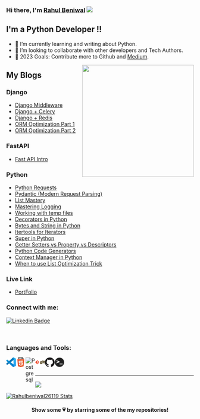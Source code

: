 ### Hi there, I'm <a href="https://rahulbeniwalportfolio.vercel.app/" target="_blank">Rahul Beniwal</a> <img src="https://media.giphy.com/media/hvRJCLFzcasrR4ia7z/giphy.gif" width="25px">

<!-- [![Website]()
 -->

## I'm a Python Developer !!


- 🌱 I’m currently learning and writing about Python.
- 👯 I’m looking to collaborate with other developers and Tech Authors.
- 🥅 2023 Goals: Contribute more to Github and [Medium](https://medium.com/@rahulbeniwal26119/).
 <img align="right" src="https://i.postimg.cc/d3qQdKhf/robotintro-unscreen.gif" width="300px" height="300px" />

## My Blogs
### Django
- [Django Middleware](https://medium.com/django-unleashed/protect-and-serve-e2e-encryption-with-django-middleware-137073ad1ffc)
- [Django + Celery](https://medium.com/@rahulbeniwal26119/django-celery-practical-implementation-under-9-mins-c42bbcee84aa)
- [Django + Redis](https://medium.com/@rahulbeniwal26119/django-redis-practical-usage-f244c48ef8ac)
- [ORM Optimization Part 1](https://medium.com/django-unleashed/lets-make-django-orm-2x-efficient-part-1-12e0d56a1b4e)
- [ORM Optimization Part 2](https://medium.com/django-unleashed/lets-make-django-orm-2x-efficient-part-2-35c194fc0d24)

### FastAPI
- [Fast API Intro](https://medium.com/@rahulbeniwal26119/kick-start-to-fastapi-modern-python-framework-under-10-minutes-d97c84221ef8)

### Python
- [Python Requests](https://medium.com/@rahulbeniwal26119/mastering-requests-in-python-unlock-the-power-of-http-with-headers-and-beyond-ada4dc35c3ef)
- [Pydantic (Modern Request Parsing)](https://medium.com/@rahulbeniwal26119/intro-to-modern-request-and-response-parsing-under-10-min-with-pydantic-models-under-10-a75feb0ab9de)
- [List Mastery](https://medium.com/@rahulbeniwal26119/list-in-python-for-everybody-all-methods-covered-under-6-minutes-ebfb2506fdd2)
- [Mastering Logging](https://medium.com/@rahulbeniwal26119/enhance-your-development-skills-mastering-logging-with-python-16d1c59b8a07)
- [Working with temp files](https://medium.com/django-unleashed/exploring-pythons-temp-files-a-practical-guide-for-developers-a300495f5fca)
- [Decorators in Python](https://medium.com/@rahulbeniwal26119/decorators-in-python-c652533cfd62)
- [Bytes and String in Python](https://medium.com/@rahulbeniwal26119/bytes-and-string-in-python-6cf5065ef47d)
- [Itertools for Iterators](https://medium.com/@rahulbeniwal26119/pythons-itertools-for-iterators-27a51cd901b5)
- [Super in Python](https://medium.com/@rahulbeniwal26119/why-we-need-super-in-python-d5e3c70b026)
- [Getter Setters vs Property vs Descriptors](https://medium.com/@rahulbeniwal26119/getter-setters-vs-property-vs-descriptors-82815935407f)
- [Python Code Generators](https://medium.com/@rahulbeniwal26119/python-code-generators-namedtuple-and-dataclass-88feb6537fa8)
- [Context Manager in Python](https://medium.com/@rahulbeniwal26119/context-manager-in-python-c388f76e75a9)
- [When to use List Optimization Trick](https://medium.com/@rahulbeniwal26119/5-proven-tips-for-writing-efficient-python-code-unveiling-benchmarking-results-for-mastering-a3875c67f5c5)

### Live Link 
<!-- Live Links: START  -->
- [PortFolio](https://rahulbeniwalportfolio.vercel.app/)
<!-- - [Amazon Clone](https://serene-borg-fc3c10.netlify.app/)  -->
<!-- - [Google Clone](https://clone-7fca3.web.app/)  -->
<!-- - [Covid-19 Tracker](https://awesome-wilson-7e01e1.netlify.app/)  -->
<!-- - [News App](https://eloquent-carson-45027f.netlify.app/) -->
<!-- Live Links: END-->


### Connect with me:


[![Linkedin Badge](https://img.shields.io/badge/-LinkedIn-0e76a8?style=flat-square&logo=Linkedin&logoColor=white)](https://www.linkedin.com/in/rahulbeniwal26119/)

<br />

### Languages and Tools:

<img align="left" alt="Visual Studio Code" width="26px" src="https://raw.githubusercontent.com/github/explore/80688e429a7d4ef2fca1e82350fe8e3517d3494d/topics/visual-studio-code/visual-studio-code.png" />

<img align="left" alt="HTML5" width="26px" src="https://raw.githubusercontent.com/github/explore/80688e429a7d4ef2fca1e82350fe8e3517d3494d/topics/html/html.png" />

<img align="left" alt="Postgresql" width="26px" src="https://user-images.githubusercontent.com/24623425/36042969-f87531d4-0d8a-11e8-9dee-e87ab8c6a9e3.png" />

<img align="left" alt="Git" width="26px" src="https://raw.githubusercontent.com/github/explore/80688e429a7d4ef2fca1e82350fe8e3517d3494d/topics/git/git.png" />

<img align="left" alt="GitHub" width="26px" src="https://raw.githubusercontent.com/github/explore/78df643247d429f6cc873026c0622819ad797942/topics/github/github.png" />

<img align="left" alt="Terminal" width="26px" src="https://raw.githubusercontent.com/github/explore/80688e429a7d4ef2fca1e82350fe8e3517d3494d/topics/terminal/terminal.png" />

<br />
<br />

---
[linkedin]: https://www.linkedin.com/in/rahulbeniwal26119/

<a href="https://github.com/Rahulbeniwal26119">
<!-- <img align="center"  src="https://github-readme-stats.vercel.app/api?username=Rahulbeniwal26119&&show_icons=true&title_color=ffffff&icon_color=bb2acf&text_color=daf7dc&bg_color=151515"/>
</a> -->

<a href="https://github.com/Rahulbeniwal26119">
  <img align="center" src="https://github-readme-stats.vercel.app/api/top-langs/?username=Rahulbeniwal26119&theme=dark&hide_langs_below=1" />
</a>

<p> <a href="https://github.com/ryo-ma/github-profile-trophy"><img src="https://github-profile-trophy.vercel.app/?username=Rahulbeniwal26119&theme=nord" alt="Rahulbeniwal26119 Stats" /></a> </p>


<div align="center">

#### Show some 💗 by starring some of the my  repositories!

</div>
